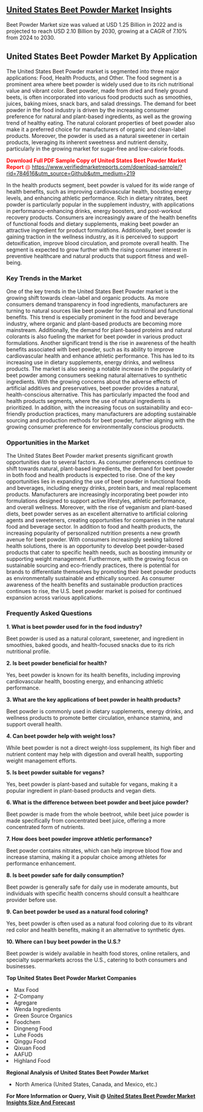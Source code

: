 <h2><a href="https://www.verifiedmarketreports.com/download-sample/?rid=784616&amp;utm_source=Github&amp;utm_medium=219" target="_blank">United States Beet Powder Market</a> Insights</h2><p>Beet Powder Market size was valued at USD 1.25 Billion in 2022 and is projected to reach USD 2.10 Billion by 2030, growing at a CAGR of 7.10% from 2024 to 2030.</p><p><h2>United States Beet Powder Market By Application</h2> <p>The United States Beet Powder market is segmented into three major applications: Food, Health Products, and Other. The food segment is a prominent area where beet powder is widely used due to its rich nutritional value and vibrant color. Beet powder, made from dried and finely ground beets, is often incorporated into various food products such as smoothies, juices, baking mixes, snack bars, and salad dressings. The demand for beet powder in the food industry is driven by the increasing consumer preference for natural and plant-based ingredients, as well as the growing trend of healthy eating. The natural colorant properties of beet powder also make it a preferred choice for manufacturers of organic and clean-label products. Moreover, the powder is used as a natural sweetener in certain products, leveraging its inherent sweetness and nutrient density, particularly in the growing market for sugar-free and low-calorie foods. <p><span class=""><span style="color: #ff0000;"><strong>Download Full PDF Sample Copy of United States Beet Powder Market Report</strong> @ </span><a href="https://www.verifiedmarketreports.com/download-sample/?rid=784616&amp;utm_source=Github&amp;utm_medium=219" target="_blank">https://www.verifiedmarketreports.com/download-sample/?rid=784616&amp;utm_source=Github&amp;utm_medium=219</a></span></p> In the health products segment, beet powder is valued for its wide range of health benefits, such as improving cardiovascular health, boosting energy levels, and enhancing athletic performance. Rich in dietary nitrates, beet powder is particularly popular in the supplement industry, with applications in performance-enhancing drinks, energy boosters, and post-workout recovery products. Consumers are increasingly aware of the health benefits of functional foods and dietary supplements, making beet powder an attractive ingredient for product formulations. Additionally, beet powder is gaining traction in the wellness industry, as it is perceived to support detoxification, improve blood circulation, and promote overall health. The segment is expected to grow further with the rising consumer interest in preventive healthcare and natural products that support fitness and well-being. <h3>Key Trends in the Market</h3> <p>One of the key trends in the United States Beet Powder market is the growing shift towards clean-label and organic products. As more consumers demand transparency in food ingredients, manufacturers are turning to natural sources like beet powder for its nutritional and functional benefits. This trend is especially prominent in the food and beverage industry, where organic and plant-based products are becoming more mainstream. Additionally, the demand for plant-based proteins and natural colorants is also fueling the market for beet powder in various product formulations. Another significant trend is the rise in awareness of the health benefits associated with beet powder, such as its ability to improve cardiovascular health and enhance athletic performance. This has led to its increasing use in dietary supplements, energy drinks, and wellness products. The market is also seeing a notable increase in the popularity of beet powder among consumers seeking natural alternatives to synthetic ingredients. With the growing concerns about the adverse effects of artificial additives and preservatives, beet powder provides a natural, health-conscious alternative. This has particularly impacted the food and health products segments, where the use of natural ingredients is prioritized. In addition, with the increasing focus on sustainability and eco-friendly production practices, many manufacturers are adopting sustainable sourcing and production methods for beet powder, further aligning with the growing consumer preference for environmentally conscious products. <h3>Opportunities in the Market</h3> <p>The United States Beet Powder market presents significant growth opportunities due to several factors. As consumer preferences continue to shift towards natural, plant-based ingredients, the demand for beet powder in both food and health products is expected to rise. One of the key opportunities lies in expanding the use of beet powder in functional foods and beverages, including energy drinks, protein bars, and meal replacement products. Manufacturers are increasingly incorporating beet powder into formulations designed to support active lifestyles, athletic performance, and overall wellness. Moreover, with the rise of veganism and plant-based diets, beet powder serves as an excellent alternative to artificial coloring agents and sweeteners, creating opportunities for companies in the natural food and beverage sector. In addition to food and health products, the increasing popularity of personalized nutrition presents a new growth avenue for beet powder. With consumers increasingly seeking tailored health solutions, there is an opportunity to develop beet powder-based products that cater to specific health needs, such as boosting immunity or supporting weight management. Furthermore, with the growing focus on sustainable sourcing and eco-friendly practices, there is potential for brands to differentiate themselves by promoting their beet powder products as environmentally sustainable and ethically sourced. As consumer awareness of the health benefits and sustainable production practices continues to rise, the U.S. beet powder market is poised for continued expansion across various applications. <h3>Frequently Asked Questions</h3> <p><strong>1. What is beet powder used for in the food industry?</strong></p> <p>Beet powder is used as a natural colorant, sweetener, and ingredient in smoothies, baked goods, and health-focused snacks due to its rich nutritional profile.</p> <p><strong>2. Is beet powder beneficial for health?</strong></p> <p>Yes, beet powder is known for its health benefits, including improving cardiovascular health, boosting energy, and enhancing athletic performance.</p> <p><strong>3. What are the key applications of beet powder in health products?</strong></p> <p>Beet powder is commonly used in dietary supplements, energy drinks, and wellness products to promote better circulation, enhance stamina, and support overall health.</p> <p><strong>4. Can beet powder help with weight loss?</strong></p> <p>While beet powder is not a direct weight-loss supplement, its high fiber and nutrient content may help with digestion and overall health, supporting weight management efforts.</p> <p><strong>5. Is beet powder suitable for vegans?</strong></p> <p>Yes, beet powder is plant-based and suitable for vegans, making it a popular ingredient in plant-based products and vegan diets.</p> <p><strong>6. What is the difference between beet powder and beet juice powder?</strong></p> <p>Beet powder is made from the whole beetroot, while beet juice powder is made specifically from concentrated beet juice, offering a more concentrated form of nutrients.</p> <p><strong>7. How does beet powder improve athletic performance?</strong></p> <p>Beet powder contains nitrates, which can help improve blood flow and increase stamina, making it a popular choice among athletes for performance enhancement.</p> <p><strong>8. Is beet powder safe for daily consumption?</strong></p> <p>Beet powder is generally safe for daily use in moderate amounts, but individuals with specific health concerns should consult a healthcare provider before use.</p> <p><strong>9. Can beet powder be used as a natural food coloring?</strong></p> <p>Yes, beet powder is often used as a natural food coloring due to its vibrant red color and health benefits, making it an alternative to synthetic dyes.</p> <p><strong>10. Where can I buy beet powder in the U.S.?</strong></p> <p>Beet powder is widely available in health food stores, online retailers, and specialty supermarkets across the U.S., catering to both consumers and businesses.</p> </p><p><strong>Top United States Beet Powder Market Companies</strong></p><div data-test-id=""><p><li>Max Food</li><li> Z-Company</li><li> Agregare</li><li> Wenda Ingredients</li><li> Green Source Organics</li><li> Foodchem</li><li> Dingneng Food</li><li> Luhe Foods</li><li> Qinggu Food</li><li> Qixuan Food</li><li> AAFUD</li><li> Highland Food</li></p><div><strong>Regional Analysis of&nbsp;United States Beet Powder Market</strong></div><ul><li dir="ltr"><p dir="ltr">North America&nbsp;(United States, Canada, and Mexico, etc.)</p></li></ul><p><strong>For More Information or Query, Visit @&nbsp;</strong><strong><a href="https://www.verifiedmarketreports.com/product/beet-powder-market/?utm_source=Github&amp;utm_medium=219" target="_blank">United States Beet Powder Market Insights Size And Forecast</a></strong></p></div>
